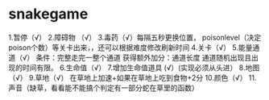 # snakegame

1.暂停（√）
2.障碍物 （√）
3.毒药（√）每隔五秒更换位置， poisonlevel（决定poison个数）等关卡出来，，还可以根据难度修改刷新时间
4.关卡（√）
5.能量通道（√） 条件：完整走完一整个通道 获得额外加分：通道长度 通道随机出现且出现的时间有限。
6.生命值（√）
7.增加生命值道具 (√）(实现必须从头进）
8.地图（√）
9.草地（√） 在草地上加速+如果在草地上吃到食物+2分
10.颜色（√）
11. 声音（缺草，看看能不能搞个判定有一部分蛇在草里的函数）
